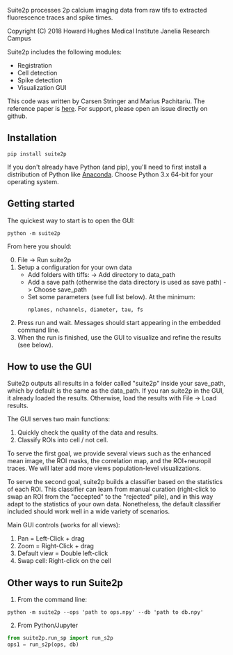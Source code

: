 Suite2p processes 2p calcium imaging data from raw tifs to extracted fluorescence traces and spike times. 

Copyright (C) 2018  Howard Hughes Medical Institute Janelia Research Campus

Suite2p includes the following modules:

* Registration
* Cell detection
* Spike detection 
* Visualization GUI

This code was written by Carsen Stringer and Marius Pachitariu. The reference paper is [here](https://www.biorxiv.org/content/early/2017/07/20/061507). For support, please open an issue directly on github.

## Installation

~~~~
pip install suite2p
~~~~

If you don't already have Python (and pip), you'll need to first install a distribution of Python like [Anaconda](https://www.anaconda.com/download/). Choose Python 3.x 64-bit for your operating system. 

## Getting started

The quickest way to start is to open the GUI:

~~~~
python -m suite2p
~~~~

From here you should:

0. File -> Run suite2p
1. Setup a configuration for your own data
    * Add folders with tiffs:  -> Add directory to data_path
    * Add a save path (otherwise the data directory is used as save path) -> Choose save_path
    * Set some parameters (see full list below). At the minimum: 
		~~~~
		nplanes, nchannels, diameter, tau, fs
		~~~~
2. Press run and wait. Messages should start appearing in the embedded command line. 
3. When the run is finished, use the GUI to visualize and refine the results (see below).

## How to use the GUI

Suite2p outputs all results in a folder called "suite2p" inside your save_path, which by default is the same as the data_path. If you ran suite2p in the GUI, it already loaded the results. Otherwise, load the results with File -> Load results. 

The GUI serves two main functions:

1. Quickly check the quality of the data and results. 
2. Classify ROIs into cell / not cell.
 
To serve the first goal, we provide several views such as the enhanced mean image, the ROI masks, the correlation map, and the ROI+neuropil traces. We will later add more views population-level visualizations. 

To serve the second goal, suite2p builds a classifier based on the statistics of each ROI. This classifier can learn from manual curation (right-click to swap an ROI from the "accepted" to the "rejected" pile), and in this way adapt to the statistics of your own data. Nonetheless, the default classifier included should work well in a wide variety of scenarios. 
 
Main GUI controls (works for all views):

1. Pan  = Left-Click  + drag  
2. Zoom = Right-Click + drag  
3. Default view = Double left-click
4. Swap cell: Right-click on the cell
 
## Other ways to run Suite2p

1. From the command line:
~~~~
python -m suite2p --ops 'path to ops.npy' --db 'path to db.npy'
~~~~
	
2. From Python/Jupyter
~~~~python
from suite2p.run_sp import run_s2p
ops1 = run_s2p(ops, db)
~~~~
